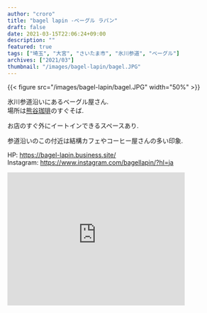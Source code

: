 ```yaml
---
author: "croro"
title: "bagel lapin -ベーグル ラパン"
draft: false
date: 2021-03-15T22:06:24+09:00
description: ""
featured: true
tags: ["埼玉", "大宮", "さいたま市", "氷川参道", "ベーグル"]
archives: ["2021/03"]
thumbnail: "/images/bagel-lapin/bagel.JPG"
---
```

{{< figure src="/images/bagel-lapin/bagel.JPG" width="50%" >}} 

氷川参道沿いにあるベーグル屋さん.  
場所は[熊谷珈琲][kuma]のすぐそば.  
  
お店のすぐ外にイートインできるスペースあり.  

参道沿いのこの付近は結構カフェやコーヒー屋さんの多い印象.  

HP: https://bagel-lapin.business.site/  
Instagram: https://www.instagram.com/bagellapin/?hl=ja


[kuma]: /post/kumagai-coffee/

<div>
    <iframe src="https://www.google.com/maps/embed?pb=!1m18!1m12!1m3!1d3231.8333977342822!2d139.62924765112794!3d35.90209582533656!2m3!1f0!2f0!3f0!3m2!1i1024!2i768!4f13.1!3m3!1m2!1s0x6018c1136191b6b9%3A0x389d63fcde836714!2z44CSMzMwLTA4NDIg5Z-8546J55yM44GV44GE44Gf44G-5biC5aSn5a6u5Yy65rWF6ZaT55S677yS5LiB55uu77yU77yV!5e0!3m2!1sja!2sjp!4v1615813840948!5m2!1sja!2sjp" width="400" height="300" style="border:0;" allowfullscreen="" loading="lazy"></iframe>
</div>
